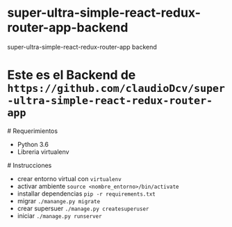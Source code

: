 # super-ultra-simple-react-redux-router-app-backend
super-ultra-simple-react-redux-router-app backend

# Este es el Backend de `https://github.com/claudioDcv/super-ultra-simple-react-redux-router-app`

# Requerimientos
- Python 3.6
- Libreria virtualenv

# Instrucciones

- crear entorno virtual con `virtualenv`
- activar ambiente `source <nombre_entorno>/bin/activate`
- installar dependencias `pip -r requirements.txt`
- migrar `./manange.py migrate`
- crear supersuer `./manage.py createsuperuser`
- iniciar `./manage.py runserver`
